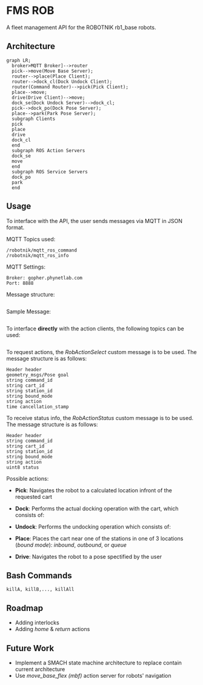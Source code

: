 # FMS ROB
A fleet management API for the ROBOTNIK rb1_base robots.  

## Architecture
```mermaid
graph LR;
  broker>MQTT Broker]-->router
  pick-->move(Move Base Server);
  router-->place(Place Client);
  router-->dock_cl(Dock Undock Client);
  router(Command Router)-->pick(Pick Client);
  place-->move;
  drive(Drive Client)-->move;
  dock_se(Dock Undock Server)-->dock_cl;
  pick-->dock_po(Dock Pose Server);
  place-->park(Park Pose Server);
  subgraph Clients
  pick
  place
  drive
  dock_cl
  end
  subgraph ROS Action Servers
  dock_se
  move
  end
  subgraph ROS Service Servers
  dock_po
  park
  end

```

## Usage
To interface with the API, the user sends messages via MQTT in JSON format.

MQTT Topics used:
```
/robotnik/mqtt_ros_command  
/robotnik/mqtt_ros_info
```

MQTT Settings:
```
Broker: gopher.phynetlab.com  
Port: 8888
```

Message structure:
```
```

Sample Message:
```
```

To interface **directly** with the action clients, the following topics can be used:
```
```

To request actions, the *RobActionSelect* custom message is to be used. The message structure is as follows:
```
Header header  
geometry_msgs/Pose goal  
string command_id  
string cart_id  
string station_id  
string bound_mode  
string action  
time cancellation_stamp  
```
To receive status info, the *RobActionStatus* custom message is to be used. The message structure is as follows:
```
Header header  
string command_id  
string cart_id  
string station_id  
string bound_mode  
string action  
uint8 status  
```


Possible actions:

* **Pick**: Navigates the robot to a calculated location infront of the requested cart
* **Dock**: Performs the actual docking operation with the cart, which consists of:
  
* **Undock**: Performs the undocking operation which consists of:
* **Place**: Places the cart near one of the stations in one of 3 locations (*bound mode*): *inbound*, *outbound*, or *queue*
* **Drive**: Navigates the robot to a pose spectified by the user

## Bash Commands
```
killA, killB,..., killAll
```

## Roadmap
* Adding interlocks
* Adding *home* & *return* actions

## Future Work
* Implement a SMACH state machine architecture to replace contain current architecture
* Use *move_base_flex (mbf)* action server for robots' navigation

